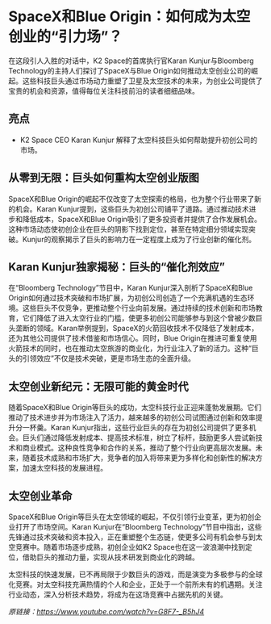 # SpaceX和Blue Origin：如何成为太空创业的“引力场”？

在这段引人入胜的对话中，K2 Space的首席执行官Karan Kunjur与Bloomberg Technology的主持人们探讨了SpaceX与Blue Origin如何推动太空创业公司的崛起。这些科技巨头通过市场动力重塑了卫星及太空技术的未来，为创业公司提供了宝贵的机会和资源，值得每位关注科技前沿的读者细细品味。

## 亮点
- K2 Space CEO Karan Kunjur 解释了太空科技巨头如何帮助提升初创公司的市场。

## 从零到无限：巨头如何重构太空创业版图
SpaceX和Blue Origin的崛起不仅改变了太空探索的格局，也为整个行业带来了新的机会。Karan Kunjur提到，这些巨头为初创公司铺平了道路。通过推动技术进步和降低成本，SpaceX和Blue Origin吸引了更多投资者并提供了合作发展机会。这种市场动态使初创企业在巨头的阴影下找到定位，甚至在特定细分领域实现突破。Kunjur的观察揭示了巨头的影响力在一定程度上成为了行业创新的催化剂。

## Karan Kunjur独家揭秘：巨头的“催化剂效应”
在“Bloomberg Technology”节目中，Karan Kunjur深入剖析了SpaceX和Blue Origin如何通过技术突破和市场扩展，为初创公司创造了一个充满机遇的生态环境。这些巨头不仅竞争，更推动整个行业向前发展。通过持续的技术创新和市场教育，它们降低了进入太空行业的门槛，使更多初创公司能够参与到这个曾被少数巨头垄断的领域。Karan举例提到，SpaceX的火箭回收技术不仅降低了发射成本，还为其他公司提供了技术借鉴和市场信心。同时，Blue Origin在推进可重复使用火箭技术的同时，也在推动太空旅游的商业化，为行业注入了新的活力。这种“巨头的引领效应”不仅是技术突破，更是市场生态的全面升级。

## 太空创业新纪元：无限可能的黄金时代
随着SpaceX和Blue Origin等巨头的成功，太空科技行业正迎来蓬勃发展期。它们推动了技术进步并为市场注入了活力，越来越多的初创公司试图通过创新和效率提升分一杯羹。Karan Kunjur指出，这些行业巨头的存在为初创公司提供了更多机会。巨头们通过降低发射成本、提高技术标准，树立了标杆，鼓励更多人尝试新技术和商业模式。这种良性竞争和合作的关系，推动了整个行业向更高层次发展。未来，随着技术成熟和市场扩大，竞争者的加入将带来更为多样化和创新性的解决方案，加速太空科技的发展进程。

## 太空创业革命
SpaceX和Blue Origin等巨头在太空领域的崛起，不仅引领行业变革，更为初创企业打开了市场空间。Karan Kunjur在“Bloomberg Technology”节目中指出，这些先锋通过技术突破和资本投入，正在重塑整个生态链，使更多公司有机会参与到太空竞赛中。随着市场逐步成熟，初创企业如K2 Space也在这一波浪潮中找到定位，借助巨头的推动力量，实现从技术研发到商业化的跨越。

太空科技的快速发展，已不再局限于少数巨头的游戏，而是演变为多极参与的全球化竞赛。对太空科技充满热情的个人和企业，正处于一个前所未有的机遇期。关注行业动态，深入分析技术趋势，将成为在这场竞赛中占据先机的关键。 

_原链接：https://www.youtube.com/watch?v=G8F7-_B5hJ4_